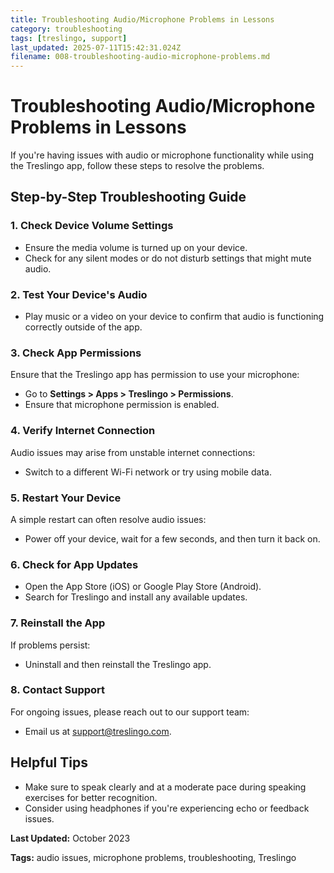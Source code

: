 ```yaml
---
title: Troubleshooting Audio/Microphone Problems in Lessons
category: troubleshooting
tags: [treslingo, support]
last_updated: 2025-07-11T15:42:31.024Z
filename: 008-troubleshooting-audio-microphone-problems.md
---
```


# Troubleshooting Audio/Microphone Problems in Lessons

If you're having issues with audio or microphone functionality while using the Treslingo app, follow these steps to resolve the problems.

## Step-by-Step Troubleshooting Guide

### 1. Check Device Volume Settings
- Ensure the media volume is turned up on your device.
- Check for any silent modes or do not disturb settings that might mute audio.

### 2. Test Your Device's Audio
- Play music or a video on your device to confirm that audio is functioning correctly outside of the app.

### 3. Check App Permissions
Ensure that the Treslingo app has permission to use your microphone:
- Go to **Settings > Apps > Treslingo > Permissions**.
- Ensure that microphone permission is enabled.

### 4. Verify Internet Connection
Audio issues may arise from unstable internet connections:
- Switch to a different Wi-Fi network or try using mobile data.

### 5. Restart Your Device
A simple restart can often resolve audio issues:
- Power off your device, wait for a few seconds, and then turn it back on.

### 6. Check for App Updates
- Open the App Store (iOS) or Google Play Store (Android).
- Search for Treslingo and install any available updates.

### 7. Reinstall the App
If problems persist:
- Uninstall and then reinstall the Treslingo app.

### 8. Contact Support
For ongoing issues, please reach out to our support team:
- Email us at [support@treslingo.com](mailto:support@treslingo.com).

## Helpful Tips
- Make sure to speak clearly and at a moderate pace during speaking exercises for better recognition.
- Consider using headphones if you're experiencing echo or feedback issues.

**Last Updated:** October 2023

**Tags:** audio issues, microphone problems, troubleshooting, Treslingo
